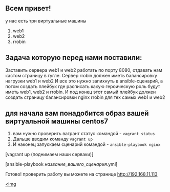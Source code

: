 ## Всем привет!

у нас есть три виртуальные машины 

1) web1
2) web2
3) rrobin

## Задача которую перед нами поставили:

Заставить сервера web1 и web2 работать по порту 8080, отдавать нам кастом страницу в гугле.
Сервер rrobin должен иметь балансировку нагрузки web1 и web2
И все это нужно запихнуть в ansible-сценарий, а потом создать плейбук
где расписать какую героическую роль будут иметь web1, web2 и rrobin.
И под конец этот самый плейбук должен создать страницу балансировки nginx rrobin для тех самых web1 и web2


## для начала вам понадобится образ вашей виртуальной машины centos7

1) вам нужно проверить вагрант статус командой - ``` vagrant status ```
2) Дальше вводим команду ``` vagrant up ```
3) И наконец запускаем сценарий командой - ``` ansible-playbook nginx ```


[vagrant up (поднимаем наши серваки)]

[ansible-playbook *название_вашего_сценария*.yml]


Готово!
проверить работу вы можете на странице http://192.168.11.113

<a href="https://ibb.co/SVbkcLZ"><img
